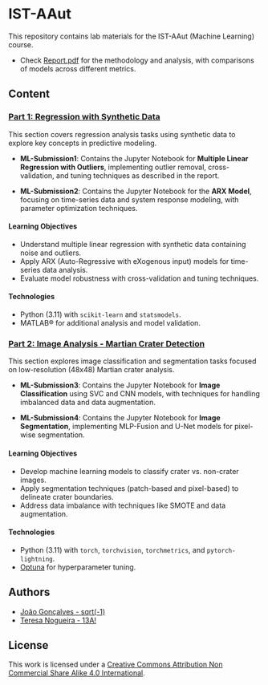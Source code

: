 # IST-AAut

This repository contains lab materials for the IST-AAut (Machine Learning) course.

- Check [Report.pdf](Submissions/Report.pdf) for the methodology and analysis, with comparisons of models across different metrics.

## Content

### [Part 1: Regression with Synthetic Data](AAutLab2425.pdf)

This section covers regression analysis tasks using synthetic data to explore key concepts in predictive modeling.

- **ML-Submission1**: Contains the Jupyter Notebook for **Multiple Linear Regression with Outliers**, implementing outlier removal, cross-validation, and tuning techniques as described in the report.

- **ML-Submission2**: Contains the Jupyter Notebook for the **ARX Model**, focusing on time-series data and system response modeling, with parameter optimization techniques.

#### Learning Objectives
- Understand multiple linear regression with synthetic data containing noise and outliers.
- Apply ARX (Auto-Regressive with eXogenous input) models for time-series data analysis.
- Evaluate model robustness with cross-validation and tuning techniques.

#### Technologies
- Python (3.11) with `scikit-learn` and `statsmodels`.
- MATLAB® for additional analysis and model validation.

### [Part 2: Image Analysis - Martian Crater Detection](AAutLab2425.pdf)

This section explores image classification and segmentation tasks focused on low-resolution (48x48) Martian crater analysis.

- **ML-Submission3**: Contains the Jupyter Notebook for **Image Classification** using SVC and CNN models, with techniques for handling imbalanced data and data augmentation.

- **ML-Submission4**: Contains the Jupyter Notebook for **Image Segmentation**, implementing MLP-Fusion and U-Net models for pixel-wise segmentation.

#### Learning Objectives
- Develop machine learning models to classify crater vs. non-crater images.
- Apply segmentation techniques (patch-based and pixel-based) to delineate crater boundaries.
- Address data imbalance with techniques like SMOTE and data augmentation.

#### Technologies
- Python (3.11) with `torch`, `torchvision`, `torchmetrics`, and `pytorch-lightning`.
- [Optuna](https://optuna.org/) for hyperparameter tuning.

## Authors

- [João Gonçalves - sqrt(-1)](https://github.com/eusouojoao)
- [Teresa Nogueira - 13A!](https://github.com/FrolickingAsteroid)

## License

This work is licensed under a [Creative Commons Attribution Non Commercial Share Alike 4.0 International][cc-by-nc-sa].

[cc-by-nc-sa]: https://creativecommons.org/licenses/by-nc-sa/4.0/legalcode
